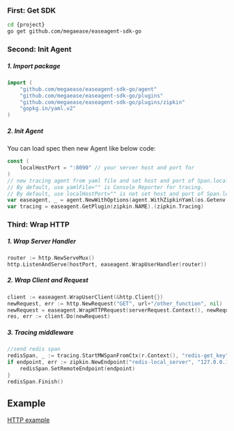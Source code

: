 ### First: Get SDK
```bash
cd {project}
go get github.com/megaease/easeagent-sdk-go
```

### Second: Init Agent

##### 1. Import package
    
```go
import (
	"github.com/megaease/easeagent-sdk-go/agent"
	"github.com/megaease/easeagent-sdk-go/plugins"
	"github.com/megaease/easeagent-sdk-go/plugins/zipkin"
	"gopkg.in/yaml.v2"
)
```

##### 2. Init Agent
You can load spec then new Agent like below code:
```go
const (
	localHostPort = ":8090" // your server host and port for
)
// new tracing agent from yaml file and set host and port of Span.localEndpoint
// By default, use yamlFile="" is Console Reporter for tracing.
// By default, use localHostPort="" is not set host and port of Span.localEndpoint.
var easeagent, _ = agent.NewWithOptions(agent.WithZipkinYaml(os.Getenv("EASEAGENT_CONFIG"), localHostPort))
var tracing = easeagent.GetPlugin(zipkin.NAME).(zipkin.Tracing)
```
### Third: Wrap HTTP

##### 1. Wrap Server Handler 
```go
router := http.NewServeMux()
http.ListenAndServe(hostPort, easeagent.WrapUserHandler(router))
```

##### 2. Wrap Client and Request
```go
client := easeagent.WrapUserClient(&http.Client{})
newRequest, err := http.NewRequest("GET", url+"/other_function", nil)
newRequest = easeagent.WrapHTTPRequest(serverRequest.Context(), newRequest)
res, err := client.Do(newRequest)
```

##### 3. Tracing middleware
```go
//send redis span
redisSpan, _ := tracing.StartMWSpanFromCtx(r.Context(), "redis-get_key", zipkin.Redis)
if endpoint, err := zipkin.NewEndpoint("redis-local_server", "127.0.0.1:8090"); err == nil {
    redisSpan.SetRemoteEndpoint(endpoint)
}
redisSpan.Finish()
```
## Example
[HTTP example](../example/http/main.go)
